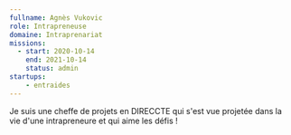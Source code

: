 ```yaml
---
fullname: Agnès Vukovic
role: Intrapreneuse
domaine: Intraprenariat
missions:
  - start: 2020-10-14
    end: 2021-10-14
    status: admin
startups:
    - entraides
---
```


Je suis une cheffe de projets en DIRECCTE qui s'est vue projetée dans la vie d'une intrapreneure et qui aime les défis !

